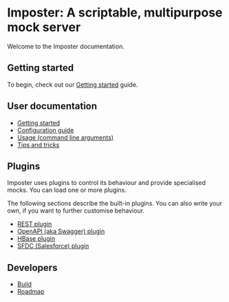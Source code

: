 # Imposter: A scriptable, multipurpose mock server

Welcome to the Imposter documentation.

## Getting started

To begin, check out our [Getting started](getting_started.md) guide.

## User documentation

* [Getting started](getting_started.md)
* [Configuration guide](configuration.md)
* [Usage (command line arguments)](usage.md)
* [Tips and tricks](tips_tricks.md)

## Plugins

Imposter uses plugins to control its behaviour and provide specialised mocks. You can load one or more plugins.

The following sections describe the built-in plugins. You can also write your own, if you want to further customise behaviour.

* [REST plugin](docs/rest_plugin.md)
* [OpenAPI (aka Swagger) plugin](docs/swagger_plugin.md)
* [HBase plugin](docs/hbase_plugin.md)
* [SFDC (Salesforce) plugin](docs/sfdc_plugin.md)

## Developers

* [Build](build.md)
* [Roadmap](roadmap.md)
